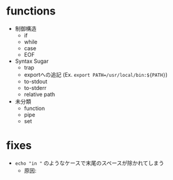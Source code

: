 # functions

- 制御構造
  - if
  - while
  - case
  - EOF
- Syntax Sugar
  - trap
  - exportへの追記 (Ex. `export PATH=/usr/local/bin:${PATH}`)
  - to-stdout
  - to-stderr
  - relative path
- 未分類
  - function
  - pipe
  - set

# fixes

- `echo "in "` のようなケースで末尾のスペースが除かれてしまう
  - 原因: 

